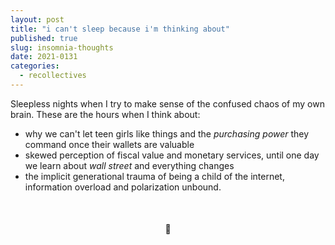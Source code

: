 ```yaml
---
layout: post
title: "i can't sleep because i'm thinking about"
published: true
slug: insomnia-thoughts
date: 2021-0131
categories:
  - recollectives
---
```


Sleepless nights when I try to make sense of the confused chaos of my own brain. These are the hours when I think about: 

- why we can't let teen girls like things and the _purchasing power_ they command once their wallets are valuable
- skewed perception of fiscal value and monetary services, until one day we learn about _wall street_ and everything changes
- the implicit generational trauma of being a child of the internet, information overload and polarization unbound.

<br />

<h4 style="text-align:center">🌃</h4>

<br />